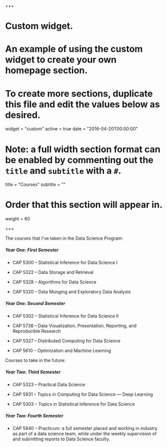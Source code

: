 +++
# Custom widget.
# An example of using the custom widget to create your own homepage section.
# To create more sections, duplicate this file and edit the values below as desired.
widget = "custom"
active = true
date = "2016-04-20T00:00:00"

# Note: a full width section format can be enabled by commenting out the `title` and `subtitle` with a `#`.
title = "Courses"
subtitle = ""

# Order that this section will appear in.
weight = 60

+++

The courses that I've taken in the Data Science Program:

##### Year One: First Semester

- CAP 5300 – Statistical Inference for Data Science I

- CAP 5322 – Data Storage and Retrieval

- CAP 5328 – Algorithms for Data Science

- CAP 5320 – Data Munging and Exploratory Data Analysis


##### Year One: Second Semester

- CAP 5302 – Statistical Inference for Data Science II

- CAP 5738 – Data Visualization, Presentation, Reporting, and Reproducible Research

- CAP 5327 – Distributed Computing for Data Science

- CAP 5610 – Optimization and Machine Learning


Courses to take in the future: 

##### Year Two: Third Semester

- CAP 5323 – Practical Data Science

- CAP 5931 – Topics in Computing for Data Science — Deep Learning

- CAP 5303 – Topics in Statistical Inference for Data Science

##### Year Two: Fourth Semester

- CAP 5940 – Practicum: a full semester placed and working in industry as part of a data science team, while under the weekly supervision of and submitting reports to Data Science faculty.
